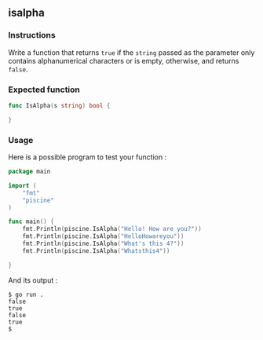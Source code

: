 ## isalpha

### Instructions

Write a function that returns `true` if the `string` passed as the parameter only contains alphanumerical characters or is empty, otherwise, and returns `false`.

### Expected function

```go
func IsAlpha(s string) bool {

}
```

### Usage

Here is a possible program to test your function :

```go
package main

import (
	"fmt"
	"piscine"
)

func main() {
	fmt.Println(piscine.IsAlpha("Hello! How are you?"))
	fmt.Println(piscine.IsAlpha("HelloHowareyou"))
	fmt.Println(piscine.IsAlpha("What's this 4?"))
	fmt.Println(piscine.IsAlpha("Whatsthis4"))

}
```

And its output :

```console
$ go run .
false
true
false
true
$
```
